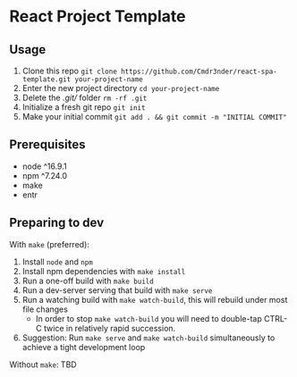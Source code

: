 # React Project Template

## Usage
1. Clone this repo `git clone https://github.com/Cmdr3nder/react-spa-template.git your-project-name`
1. Enter the new project directory `cd your-project-name`
1. Delete the *.git/* folder `rm -rf .git`
1. Initialize a fresh git repo `git init`
1. Make your initial commit `git add . && git commit -m "INITIAL COMMIT"`

## Prerequisites
* node ^16.9.1
* npm ^7.24.0
* make
* entr

## Preparing to dev
With `make` (preferred):
1. Install `node` and `npm`
1. Install npm dependencies with `make install`
1. Run a one-off build with `make build`
1. Run a dev-server serving that build with `make serve`
1. Run a watching build with `make watch-build`, this will rebuild under most file changes
	* In order to stop `make watch-build` you will need to double-tap CTRL-C twice in relatively rapid succession.
1. Suggestion: Run `make serve` and `make watch-build` simultaneously to achieve a tight development loop

Without `make`:
TBD
